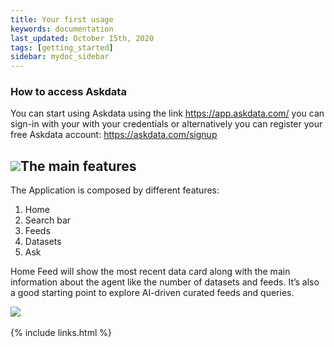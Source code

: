 ```yaml
---
title: Your first usage
keywords: documentation
last_updated: October 15th, 2020
tags: [getting_started]
sidebar: mydoc_sidebar
--- 
```


### How to access Askdata

You can start using Askdata using the link <https://app.askdata.com/> you can sign-in with your with your credentials or alternatively you can register your free Askdata account: <https://askdata.com/signup>

![](https://uploads-ssl.webflow.com/5dff758010bfa7356f98e395/5f589d3235072a1e57b3b54e_9ApI7IibWWtz5IJBWMLOZtKqd6SKjps5vHmH0-VuWY6tS_Jb7QKPqPOmNxSJKYILnOtC_HtuUaPSi_zxSTvFY2Recz_W6akmUKUep9PlsAzm039h6btyi5F5U_j2ycnz5wPhEQE9.png)The main features
-----------------

The Application is composed by different features:

1. Home
2. Search bar
3. Feeds
4. Datasets
5. Ask

Home Feed will show the most recent data card along with the main information about the agent like the number of datasets and feeds. It’s also a good starting point to explore AI-driven curated feeds and queries.


![](https://uploads-ssl.webflow.com/5dff758010bfa7356f98e395/5f589e73f754a30dd3927ecc_V8qs9Pw8ehn1YkFm5boeE96sO0B9U0IxpHRxuMX-cIfKEsz39PBx49GjPCS1rtbx-pdOMFTFVfVYGJAc9AW58x-SuILYO2pvU66j01ARPYNiVFguRt7X7KoViaAb-8PLPGUdEr4n.png)‍



{% include links.html %}

